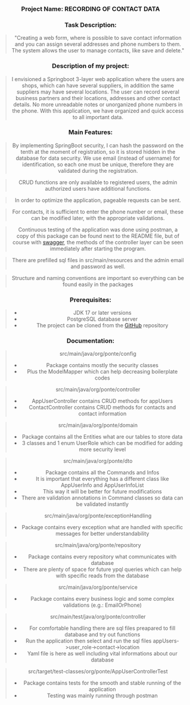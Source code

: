 <div align="center">


### **Project Name:** RECORDING OF CONTACT DATA

### **Task Description:**

> "Creating a web form, where is possible to save 
> contact information and you can assign several addresses and phone numbers to them.
> The system allows the user to manage contacts, like save and delete."

### **Description of my project:**

> I envisioned a Springboot 3-layer web application where the
> users are shops, which can have several suppliers, in addition
> the same suppliers may have several locations. The user can record several
> business partners and their locations, addresses and other contact details.
> No more unreadable notes or unorganized phone numbers in the phone.
> With this application, we have organized and quick access to all important data.

### **Main Features:**

> By implementing SpringBoot security, I can hash the password on the tenth at the moment of registration,
> so it is stored hidden in the database for data security. We use email (instead of username) for 
> identification, so each one must be unique, therefore they are validated during the registration.

> CRUD functions are only available to registered users, the admin
> authorized users have additional functions.

> In order to optimize the application, pageable requests can be sent.

> For contacts, it is sufficient to enter the phone number or email,
> these can be modified later, with the appropriate validations.

> Continuous testing of the application was done using postman, a copy of this package 
> can be found next to the README file, but of course with [swagger](http://localhost:8080/swagger-ui/index.html#/),
> the methods of the controller layer can be seen immediately after starting the program.

> There are prefilled sql files in src/main/resources and the admin email and password as well.

> Structure and naming conventions are important so everything can be found easily in the packages

### **Prerequisites:**

> - JDK 17 or later versions
> - PostgreSQL database server
> - The project can be cloned from the [GitHub](https://github.com/Senorhun/Ponte.git) repository

### **Documentation:**
> src/main/java/org/ponte/config
> - Package contains mostly the security classes 
> - Plus the ModelMapper which can help decreasing boilerplate codes

> src/main/java/org/ponte/controller 
> - AppUserController contains CRUD methods for appUsers
> - ContactController contains CRUD methods for contacts and contact information

> src/main/java/org/ponte/domain
> - Package contains all the Entities what are our tables to store data
> - 3 classes and 1 enum UserRole which can be modified for adding more security level

> src/main/java/org/ponte/dto
> - Package contains all the Commands and Infos
> - It is important that everything has a different class like AppUserInfo and AppUserInfoList
> - This way it will be better for future modifications
> - There are validation annotations in Command classes so data can be validated instantly

> src/main/java/org/ponte/exceptionHandling
> - Package contains every exception what are handled with specific messages for better understandability

> src/main/java/org/ponte/repository
> - Package contains every repository what communicates with database
> - There are plenty of space for future ypql queries which can help with specific reads from the database
 
> src/main/java/org/ponte/service
> - Package contains every business logic and some complex validations (e.g.: EmailOrPhone)
 
> src/main/test/java/org/ponte/controller
> - For comfortable handling there are sql files preapared to fill database and try out functions
> - Run the application then select and run the sql files appUsers->user_role->contact->location
> - Yaml file is here as well including vital informations about our database
 
> src/target/test-classes/org/ponte/AppUserControllerTest
> - Package contains tests for the smooth and stable running of the application
> - Testing was mainly running through postman
</div>